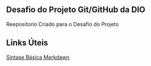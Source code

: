 ## Desafio do Projeto Git/GitHub da DIO
Reepositorio Criado para o Desafio do Projeto

## Links Úteis

[Sintase Básica Markdawn](https://www.markdownguide.org/basic-syntax/)
